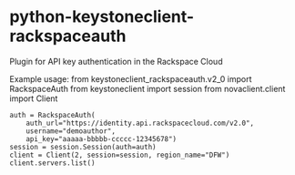 # python-keystoneclient-rackspaceauth
Plugin for API key authentication in the Rackspace Cloud

Example usage:
    from keystoneclient_rackspaceauth.v2_0 import RackspaceAuth
    from keystoneclient import session
    from novaclient.client import Client

    auth = RackspaceAuth(
        auth_url="https://identity.api.rackspacecloud.com/v2.0",
        username="demoauthor",
        api_key="aaaaa-bbbbb-ccccc-12345678")
    session = session.Session(auth=auth)
    client = Client(2, session=session, region_name="DFW")
    client.servers.list()
